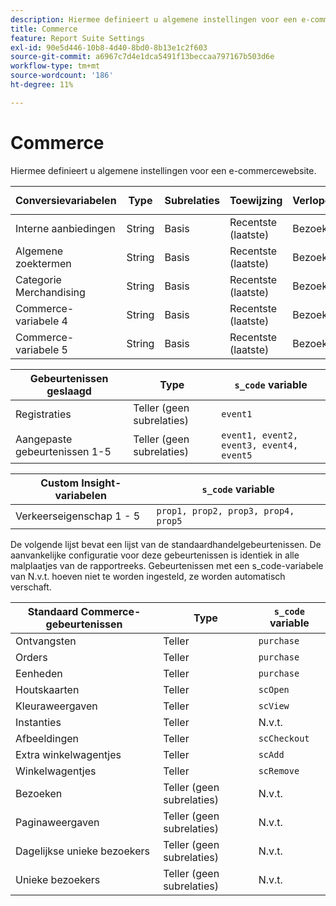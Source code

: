 ```yaml
---
description: Hiermee definieert u algemene instellingen voor een e-commercewebsite.
title: Commerce
feature: Report Suite Settings
exl-id: 90e5d446-10b8-4d40-8bd0-8b13e1c2f603
source-git-commit: a6967c7d4e1dca5491f13beccaa797167b503d6e
workflow-type: tm+mt
source-wordcount: '186'
ht-degree: 11%

---
```


# Commerce

Hiermee definieert u algemene instellingen voor een e-commercewebsite.

| Conversievariabelen | Type | Subrelaties | Toewijzing | Verlopen | `s_code` variable |
|---|---|---|---|---|---|
| Interne aanbiedingen | String | Basis | Recentste (laatste) | Bezoek | `evar1` |
| Algemene zoektermen | String | Basis | Recentste (laatste) | Bezoek | `evar2` |
| Categorie Merchandising | String | Basis | Recentste (laatste) | Bezoek | `evar3` |
| Commerce-variabele 4 | String | Basis | Recentste (laatste) | Bezoek | `evar4` |
| Commerce-variabele 5 | String | Basis | Recentste (laatste) | Bezoek | `evar5` |

| Gebeurtenissen geslaagd | Type | `s_code` variable |
|---|---|---|
| Registraties | Teller (geen subrelaties) | `event1` |
| Aangepaste gebeurtenissen 1-5 | Teller (geen subrelaties) | `event1, event2, event3, event4, event5` |

| Custom Insight-variabelen | `s_code` variable |
|---|---|
| Verkeerseigenschap 1 - 5 | `prop1, prop2, prop3, prop4, prop5` |

De volgende lijst bevat een lijst van de standaardhandelgebeurtenissen. De aanvankelijke configuratie voor deze gebeurtenissen is identiek in alle malplaatjes van de rapportreeks. Gebeurtenissen met een s_code-variabele van N.v.t. hoeven niet te worden ingesteld, ze worden automatisch verschaft.

| Standaard Commerce-gebeurtenissen | Type | `s_code` variable |
|---|---|---|
| Ontvangsten | Teller | `purchase` |
| Orders | Teller | `purchase` |
| Eenheden | Teller | `purchase` |
| Houtskaarten | Teller | `scOpen` |
| Kleuraweergaven | Teller | `scView` |
| Instanties | Teller | N.v.t. |
| Afbeeldingen | Teller | `scCheckout` |
| Extra winkelwagentjes | Teller | `scAdd` |
| Winkelwagentjes | Teller | `scRemove` |
| Bezoeken | Teller (geen subrelaties) | N.v.t. |
| Paginaweergaven | Teller (geen subrelaties) | N.v.t. |
| Dagelijkse unieke bezoekers | Teller (geen subrelaties) | N.v.t. |
| Unieke bezoekers | Teller (geen subrelaties) | N.v.t. |

